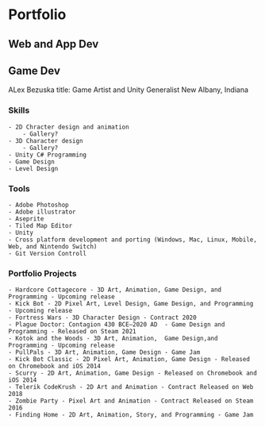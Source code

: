 # Portfolio

## Web and App Dev




## Game Dev

ALex Bezuska
title: Game Artist and Unity Generalist
New Albany, Indiana

### Skills
    - 2D Chracter design and animation
        - Gallery?
    - 3D Character design
        - Gallery?
    - Unity C# Programming
    - Game Design
    - Level Design

### Tools

    - Adobe Photoshop
    - Adobe illustrator
    - Aseprite
    - Tiled Map Editor
    - Unity
    - Cross platform development and porting (Windows, Mac, Linux, Mobile, Web, and Nintendo Switch)
    - Git Version Controll


### Portfolio Projects

    - Hardcore Cottagecore - 3D Art, Animation, Game Design, and Programming - Upcoming release
    - Kick Bot - 2D Pixel Art, Level Design, Game Design, and Programming - Upcoming release
    - Fortress Wars - 3D Character Design - Contract 2020
    - Plague Doctor: Contagion 430 BCE–2020 AD  - Game Design and Programming - Released on Steam 2021
    - Kotok and the Woods - 3D Art, Animation,  Game Design,and Programming - Upcoming release
    - PullPals - 3D Art, Animation, Game Design - Game Jam
    - Kick Bot Classic - 2D Pixel Art, Animation, Game Design - Released on Chromebook and iOS 2014 
    - Scurry - 2D Art, Animation, Game Design - Released on Chromebook and iOS 2014 
    - Telerik CodeKrush - 2D Art and Animation - Contract Released on Web 2018
    - Zombie Party - Pixel Art and Animation - Contract Released on Steam 2016
    - Finding Home - 2D Art, Animation, Story, and Programming - Game Jam
